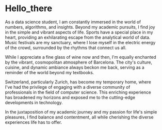 # Hello_there

As a data science student, I am constantly immersed in the world of numbers, algorithms, and insights. Beyond my academic pursuits, I find joy in the simple and vibrant aspects of life. Sports have a special place in my heart, providing an exhilarating escape from the analytical world of data. Music festivals are my sanctuary, where I lose myself in the electric energy of the crowd, surrounded by the rhythms that connect us all.

While I appreciate a fine glass of wine now and then, I'm equally enchanted by the vibrant, cosmopolitan atmosphere of Barcelona. The city's culture, cuisine, and dynamic ambiance always beckon me back, serving as a reminder of the world beyond my textbooks.

Switzerland, particularly Zurich, has become my temporary home, where I've had the privilege of engaging with a diverse community of professionals in the field of computer science. This enriching experience has broadened my horizons and exposed me to the cutting-edge developments in technology.

In the juxtaposition of my academic journey and my passion for life's simple pleasures, I find balance and contentment, all while cherishing the diverse experiences life has to offer.
